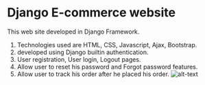 # Django E-commerce website 
This web site developed in Django Framework.
1. Technologies used are HTML, CSS, Javascript, Ajax, Bootstrap.
2. developed using Django builtin authentication.
3. User registration, User login, Logout pages.
4. Allow user to reset his password and Forgot password features.
5. Allow user to track his order after he placed his order.
![alt-text](https://github.com/geekyshow1/shoppinglyx/blob/main/Screenshots/Home.jpeg)
